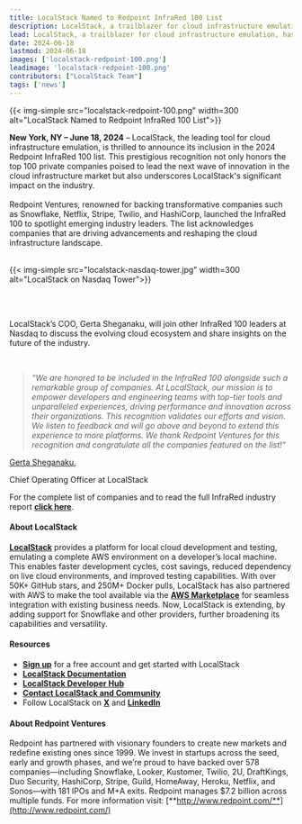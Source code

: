 ```yaml
---
title: LocalStack Named to Redpoint InfraRed 100 List
description: LocalStack, a trailblazer for cloud infrastructure emulation, has been included in the Redpoint InfraRed 100 list, highlighting the demand for cloud infrastructure development tooling. This recognition honors companies poised to lead innovation in the cloud infrastructure market and underscores LocalStack's significant impact on the industry.
lead: LocalStack, a trailblazer for cloud infrastructure emulation, has been included in the Redpoint InfraRed 100 list, highlighting the demand for cloud infrastructure development tooling. This recognition honors companies poised to lead innovation in the cloud infrastructure market and underscores LocalStack's significant impact on the industry.
date: 2024-06-18
lastmod: 2024-06-18
images: ['localstack-redpoint-100.png']
leadimage: 'localstack-redpoint-100.png'
contributors: ["LocalStack Team"]
tags: ['news']
---
```


{{< img-simple src="localstack-redpoint-100.png" width=300 alt="LocalStack Named to Redpoint InfraRed 100 List">}}

<div class="quote-container mt-4">

**New York, NY – June 18, 2024** – LocalStack, the leading tool for cloud infrastructure emulation, is thrilled to announce its inclusion in the 
2024 Redpoint InfraRed 100 list. This prestigious recognition not only honors the top 100 private companies poised to lead the next wave 
of innovation in the cloud infrastructure market but also underscores LocalStack's significant impact on the industry.
<br>
<br>
Redpoint Ventures, renowned for backing transformative companies such as Snowflake, Netflix, Stripe, Twilio, and HashiCorp, launched the InfraRed
100 to spotlight emerging industry leaders. The list acknowledges companies that are driving advancements and reshaping the cloud infrastructure
landscape.
<br>
<br>

{{< img-simple src="localstack-nasdaq-tower.jpg" width=300 alt="LocalStack on Nasdaq Tower">}}

<br>
<br>

LocalStack’s COO, Gerta Sheganaku, will join other InfraRed 100 leaders at Nasdaq to discuss the evolving cloud ecosystem and share insights on 
the future of the industry.

<br>

> _“We are honored to be included in the InfraRed 100 alongside such a remarkable group of companies. At LocalStack, our mission is to empower developers and engineering teams with top-tier tools and unparalleled experiences, driving performance and innovation across their organizations. This recognition validates
> our efforts and vision. We listen to feedback and will go above and beyond to extend this experience to more platforms. We thank Redpoint Ventures for this
> recognition and congratulate all the companies featured on the list!”_
  <div class="quote-author">
    <p><a href="https://www.linkedin.com/in/gerta-sheganaku/">Gerta Sheganaku</a>,</p>
    <p>Chief Operating Officer at LocalStack</p>
  </div>
</div>

For the complete list of companies and to read the full InfraRed industry report [**click here**](https://www.redpoint.com/infrared/report/).

#### About LocalStack

[**LocalStack**](https://www.localstack.cloud/) provides a platform for local cloud development and testing, emulating a complete AWS environment on a developer’s local machine.
This enables faster development cycles, cost savings, reduced dependency on live cloud environments, and improved testing capabilities.
With over 50K+ GitHub stars, and 250M+ Docker pulls, LocalStack has also partnered with AWS to make the tool available via
the [**AWS Marketplace**](https://aws.amazon.com/marketplace/pp/prodview-lllzw3ywntoxg?sr=0-1&ref_=beagle&applicationId=AWSMPContessa) for seamless integration with existing business needs.
Now, LocalStack is extending, by adding support for Snowflake and other providers, further broadening its capabilities and versatility.

#### Resources

- [**Sign up**](https://app.localstack.cloud/sign-up) for a free account and get started with LocalStack
- [**LocalStack Documentation**](https://docs.localstack.cloud/)
- [**LocalStack Developer Hub**](https://docs.localstack.cloud/developer-hub/)
- [**Contact LocalStack and Community**](https://www.localstack.cloud/contact)
- Follow LocalStack on [**X**](https://x.com/localstack) and [**LinkedIn**](https://www.linkedin.com/company/localstack-cloud/)

#### About Redpoint Ventures
Redpoint has partnered with visionary founders to create new markets and redefine existing ones since 1999. We invest in startups across 
the seed, early and growth phases, and we’re proud to have backed over 578 companies—including Snowflake, Looker, Kustomer, Twilio, 2U, 
DraftKings, Duo Security, HashiCorp, Stripe, Guild, HomeAway, Heroku, Netflix, and Sonos—with 181 IPOs and M+A exits. Redpoint manages 
$7.2 billion across multiple funds. For more information visit: [**http://www.redpoint.com/**](http://www.redpoint.com/)
